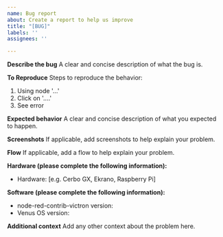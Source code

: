 ```yaml
---
name: Bug report
about: Create a report to help us improve
title: "[BUG]"
labels: ''
assignees: ''

---
```


**Describe the bug**
A clear and concise description of what the bug is.

**To Reproduce**
Steps to reproduce the behavior:
1. Using node  '...'
2. Click on '....'
3. See error

**Expected behavior**
A clear and concise description of what you expected to happen.

**Screenshots**
If applicable, add screenshots to help explain your problem.

**Flow**
If applicable, add a flow to help explain your problem.

**Hardware (please complete the following information):**
 - Hardware: [e.g. Cerbo GX, Ekrano, Raspberry Pi]

**Software (please complete the following information):**
 - node-red-contrib-victron version:
 - Venus OS version:
 

**Additional context**
Add any other context about the problem here.